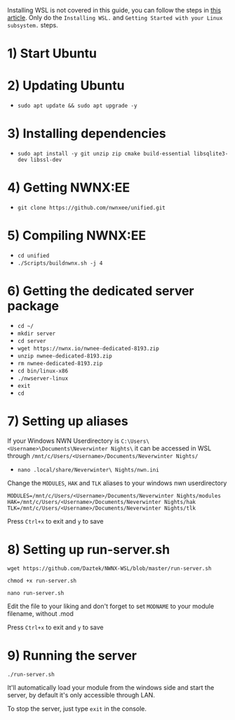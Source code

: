 Installing WSL is not covered in this guide, you can follow the steps in [this article](https://www.computerhope.com/issues/ch001879.htm). Only do the `Installing WSL.` and `Getting Started with your Linux subsystem.` steps.

# 1) Start Ubuntu

# 2) Updating Ubuntu 

- `sudo apt update && sudo apt upgrade -y`

# 3) Installing dependencies 

- `sudo apt install -y git unzip zip cmake build-essential libsqlite3-dev libssl-dev`

# 4) Getting NWNX:EE

- `git clone https://github.com/nwnxee/unified.git`

# 5) Compiling NWNX:EE

- `cd unified`
- `./Scripts/buildnwnx.sh -j 4`

# 6) Getting the dedicated server package

- `cd ~/`
- `mkdir server`
- `cd server`
- `wget https://nwnx.io/nwnee-dedicated-8193.zip`
- `unzip nwnee-dedicated-8193.zip`
- `rm nwnee-dedicated-8193.zip`
- `cd bin/linux-x86`
- `./nwserver-linux`
- `exit`
- `cd`

# 7) Setting up aliases 

If your Windows NWN Userdirectory is `C:\Users\<Username>\Documents\Neverwinter Nights\` it can be accessed in WSL through `/mnt/c/Users/<Username>/Documents/Neverwinter Nights/`

- `nano .local/share/Neverwinter\ Nights/nwn.ini`

Change the `MODULES`, `HAK` and `TLK` aliases to your windows nwn userdirectory

`MODULES=/mnt/c/Users/<Username>/Documents/Neverwinter Nights/modules`
`HAK=/mnt/c/Users/<Username>/Documents/Neverwinter Nights/hak`
`TLK=/mnt/c/Users/<Username>/Documents/Neverwinter Nights/tlk`

Press `Ctrl+x` to exit and `y` to save

# 8) Setting up run-server.sh

`wget https://github.com/Daztek/NWNX-WSL/blob/master/run-server.sh`

`chmod +x run-server.sh`

`nano run-server.sh`

Edit the file to your liking and don't forget to set `MODNAME` to your module filename, without .mod

Press `Ctrl+x` to exit and `y` to save

# 9) Running the server

`./run-server.sh`

It'll automatically load your module from the windows side and start the server, by default it's only accessible through LAN.

To stop the server, just type `exit` in the console.




 




 

